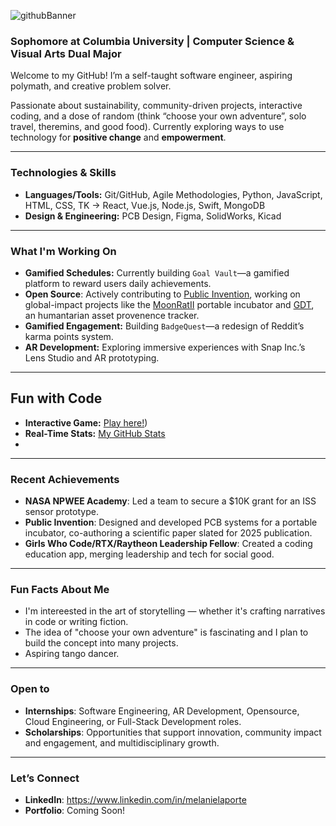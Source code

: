 ![githubBanner](https://github.com/user-attachments/assets/41b25f76-a7a3-49ec-8b2e-b89e754b8050)



### Sophomore at Columbia University | Computer Science & Visual Arts Dual Major  

Welcome to my GitHub! I’m a self-taught software engineer, aspiring polymath, and creative problem solver. 

Passionate about sustainability, community-driven projects, interactive coding, and a dose of random (think “choose your own adventure”, solo travel, theremins, and good food). Currently exploring ways to use technology for **positive change** and **empowerment**.

---

### Technologies & Skills  
- **Languages/Tools:** Git/GitHub, Agile Methodologies, Python, JavaScript, HTML, CSS, TK -> React, Vue.js, Node.js, Swift, MongoDB
- **Design & Engineering:** PCB Design, Figma, SolidWorks, Kicad
  
---

### What I'm Working On  
- **Gamified Schedules:** Currently building `Goal Vault`—a gamified platform to reward users daily achievements.
- **Open Source**: Actively contributing to [Public Invention](https://publicinvention.github.io/), working on global-impact projects like the [MoonRatII](https://github.com/melanielaporte/moonrat) portable incubator and [GDT](https://github.com/gosqasorg/asset-provenance-tracking), an humantarian asset provenence tracker.
- **Gamified Engagement:** Building `BadgeQuest`—a redesign of Reddit’s karma points system.  
- **AR Development:** Exploring immersive experiences with Snap Inc.’s Lens Studio and AR prototyping.

---

## Fun with Code
- **Interactive Game:** [Play here!](https://codepen.io/melanielaporte/pen/OPLVOON))
- **Real-Time Stats:** [My GitHub Stats](https://github-readme-stats.vercel.app/api?melanielaporte)
- 
---

### Recent Achievements  
- **NASA NPWEE Academy**: Led a team to secure a $10K grant for an ISS sensor prototype.  
- **Public Invention**: Designed and developed PCB systems for a portable incubator, co-authoring a scientific paper slated for 2025 publication.  
- **Girls Who Code/RTX/Raytheon Leadership Fellow**: Created a coding education app, merging leadership and tech for social good.  

---

### Fun Facts About Me  
- I'm intereested in the art of storytelling — whether it's crafting narratives in code or writing fiction.  
- The idea of "choose your own adventure" is fascinating and I plan to build the concept into many projects.  
- Aspiring tango dancer.

---

### Open to  
- **Internships**: Software Engineering, AR Development, Opensource, Cloud Engineering, or Full-Stack Development roles.  
- **Scholarships**: Opportunities that support innovation, community impact and engagement, and multidisciplinary growth.  

---

### Let’s Connect  
- **LinkedIn**: https://www.linkedin.com/in/melanielaporte
- **Portfolio**: Coming Soon! 
